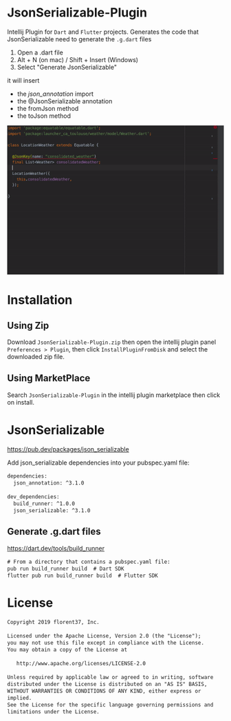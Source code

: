 # JsonSerializable-Plugin

Intellij Plugin for `Dart` and `Flutter` projects.
Generates the code that JsonSerializable need to generate the `.g.dart` files
      
1. Open a .dart file
2. Alt + N (on mac) / Shift + Insert (Windows)
3. Select "Generate JsonSerializable"

it will insert
<ul>
<li>the <i>json_annotation</i> import</li>
<li>the @JsonSerializable annotation</li>
<li>the fromJson method</li>
<li>the toJson method</li>
</ul>

<a href="https://github.com/florent37/JsonSerializable-Plugin/blob/master/medias/sample.gif">
<img src="https://github.com/florent37/JsonSerializable-Plugin/blob/master/medias/sample.gif">
</a>

# Installation

## Using Zip 

Download `JsonSerializable-Plugin.zip` then open the intellij plugin panel `Preferences > Plugin`,  then click `InstallPluginFromDisk` and select the downloaded zip file.

## Using MarketPlace

Search `JsonSerializable-Plugin` in the intellij plugin marketplace then click on install.

# JsonSerializable

https://pub.dev/packages/json_serializable

Add json_serializable dependencies into your pubspec.yaml file:
```
dependencies:
  json_annotation: ^3.1.0

dev_dependencies:
  build_runner: ^1.0.0
  json_serializable: ^3.1.0
```

## Generate .g.dart files

https://dart.dev/tools/build_runner

```
# From a directory that contains a pubspec.yaml file:
pub run build_runner build  # Dart SDK
flutter pub run build_runner build  # Flutter SDK
```

# License

    Copyright 2019 florent37, Inc.

    Licensed under the Apache License, Version 2.0 (the "License");
    you may not use this file except in compliance with the License.
    You may obtain a copy of the License at

       http://www.apache.org/licenses/LICENSE-2.0

    Unless required by applicable law or agreed to in writing, software
    distributed under the License is distributed on an "AS IS" BASIS,
    WITHOUT WARRANTIES OR CONDITIONS OF ANY KIND, either express or implied.
    See the License for the specific language governing permissions and
    limitations under the License.
